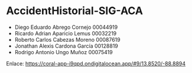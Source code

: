 # AccidentHistorial-SIG-ACA
* Diego Eduardo Abrego Cornejo 00044919
* Ricardo Adrian Aparicio Lemus 00032219
* Roberto Carlos Cabezas Moreno 00087619
* Jonathan Alexis Cardona García 00128819
* Rodrigo Antonio Ungo Muñoz 00075419

Enlace:
https://coral-app-i9qpd.ondigitalocean.app/#9/13.8520/-88.8894
